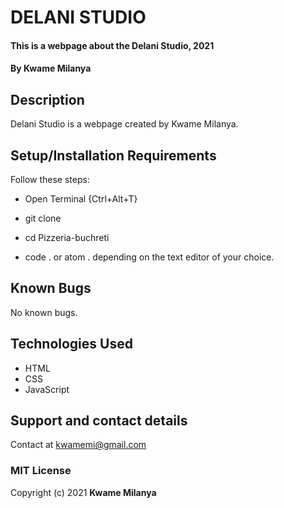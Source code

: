 
# DELANI STUDIO
#### This is a webpage about the Delani Studio, 2021
#### By **Kwame Milanya**
## Description
Delani Studio is a webpage created by Kwame Milanya.
## Setup/Installation Requirements
Follow these steps:
* Open Terminal {Ctrl+Alt+T}

* git clone 

* cd Pizzeria-buchreti

* code . or atom . depending on the text editor of your choice.
## Known Bugs
No known bugs.
## Technologies Used
* HTML
* CSS
* JavaScript
## Support and contact details
Contact at kwamemi@gmail.com
### MIT License
Copyright (c) 2021 **Kwame Milanya**

